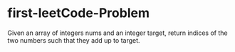 # first-leetCode-Problem
Given an array of integers nums and an integer target, return indices of the two numbers such that they add up to target.
